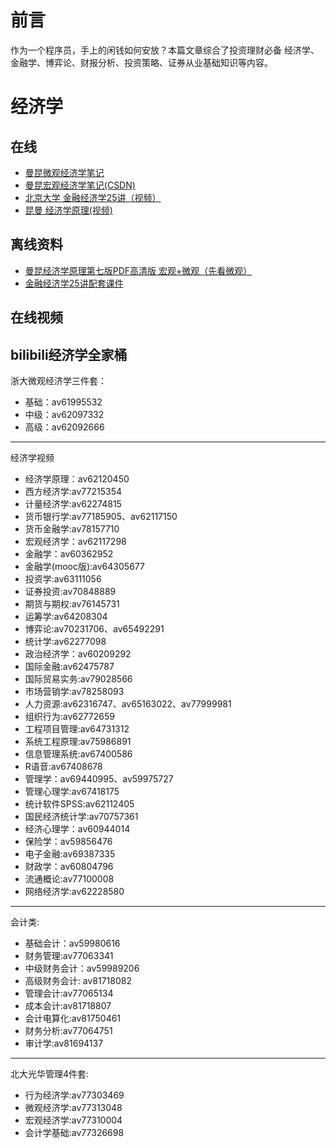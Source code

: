 # 前言
作为一个程序员，手上的闲钱如何安放？本篇文章综合了投资理财必备 经济学、金融学、博弈论、财报分析、投资策略、证券从业基础知识等内容。

# 经济学
## 在线
- [曼昆微观经济学笔记](https://shenlvmeng.github.io/blog/2019/05/07/principles-of-microeconomics/) 
- [曼昆宏观经济学笔记(CSDN)](https://blog.csdn.net/John_xyz/article/details/85321196)
- [北京大学 金融经济学25讲（视频）](https://www.bilibili.com/video/BV1Bx411d714?p=3)
- [昆曼 经济学原理(视频)](https://www.bilibili.com/video/BV1gt411g7RU?from=search&seid=8922759052018862046)
## 离线资料
- [曼昆经济学原理第七版PDF高清版 宏观+微观（先看微观）](https://www.newasp.net/soft/458163.html)
- [金融经济学25讲配套课件](/res/金融经济学二十五讲课件.pptx)




## 在线视频
## bilibili经济学全家桶
浙大微观经济学三件套：
- 基础：av61995532
- 中级：av62097332
- 高级：av62092666
-------------------
经济学视频
- 经济学原理：av62120450
- 西方经济学:av77215354
- 计量经济学:av62274815
- 货币银行学:av77185905、av62117150
- 货币金融学:av78157710
- 宏观经济学：av62117298
- 金融学：av60362952
- 金融学(mooc版):av64305677
- 投资学:av63111056
- 证券投资:av70848889
- 期货与期权:av76145731
- 运筹学:av64208304
- 博弈论:av70231706、av65492291
- 统计学:av62277098
- 政治经济学：av60209292
- 国际金融:av62475787
- 国际贸易实务:av79028566
- 市场营销学:av78258093
- 人力资源:av62316747、av65163022、av77999981
- 组织行为:av62772659
- 工程项目管理:av64731312
- 系统工程原理:av75986891
- 信息管理系统:av67400586
- R语音:av67408678
- 管理学：av69440995、av59975727
- 管理心理学:av67418175
- 统计软件SPSS:av62112405
- 国民经济统计学:av70757361
- 经济心理学：av60944014
- 保险学：av59856476
- 电子金融:av69387335
- 财政学：av60804796
- 流通概论:av77100008
- 网络经济学:av62228580
-------------------
会计类:
- 基础会计：av59980616
- 财务管理:av77063341
- 中级财务会计：av59989206
- 高级财务会计: av81718082
- 管理会计:av77065134
- 成本会计:av81718807
- 会计电算化:av81750461
- 财务分析:av77064751
- 审计学:av81694137
--------------------
北大光华管理4件套:
- 行为经济学:av77303469
- 微观经济学:av77313048
- 宏观经济学:av77310004
- 会计学基础:av77326698